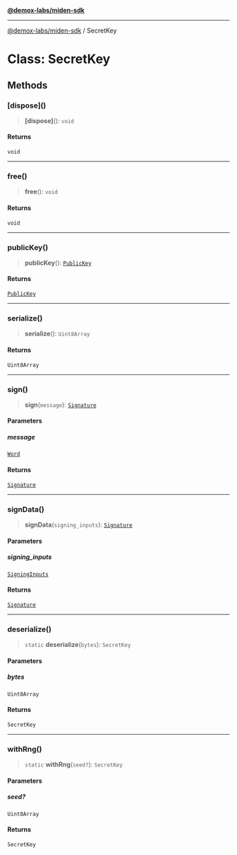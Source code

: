[**@demox-labs/miden-sdk**](../README.md)

***

[@demox-labs/miden-sdk](../README.md) / SecretKey

# Class: SecretKey

## Methods

### \[dispose\]()

> **\[dispose\]**(): `void`

#### Returns

`void`

***

### free()

> **free**(): `void`

#### Returns

`void`

***

### publicKey()

> **publicKey**(): [`PublicKey`](PublicKey.md)

#### Returns

[`PublicKey`](PublicKey.md)

***

### serialize()

> **serialize**(): `Uint8Array`

#### Returns

`Uint8Array`

***

### sign()

> **sign**(`message`): [`Signature`](Signature.md)

#### Parameters

##### message

[`Word`](Word.md)

#### Returns

[`Signature`](Signature.md)

***

### signData()

> **signData**(`signing_inputs`): [`Signature`](Signature.md)

#### Parameters

##### signing\_inputs

[`SigningInputs`](SigningInputs.md)

#### Returns

[`Signature`](Signature.md)

***

### deserialize()

> `static` **deserialize**(`bytes`): `SecretKey`

#### Parameters

##### bytes

`Uint8Array`

#### Returns

`SecretKey`

***

### withRng()

> `static` **withRng**(`seed?`): `SecretKey`

#### Parameters

##### seed?

`Uint8Array`

#### Returns

`SecretKey`
